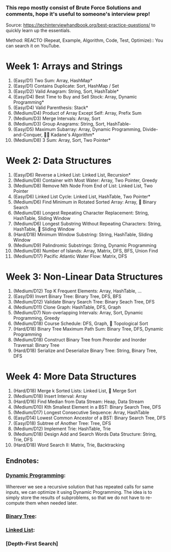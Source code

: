 ### This repo mostly consist of Brute Force Solutions and comments, hope it's useful to someone's interview prep!

Source: https://techinterviewhandbook.org/best-practice-questions/ to quickly learn up the essentials.

Method: REACTO (Repeat, Example, Algorithm, Code, Test, Optimize):: You can search it on YouTube.

# Week 1: Arrays and Strings
1. (Easy/D1) Two Sum:                                Array, HashMap*
2. (Easy/D1) Contains Duplicate:                     Sort, HashMap / Set
3. (Easy/D2) Valid Anagram:                          String, Sort, HashTable*
4. (Easy/D4) Best Time to Buy and Sell Stock:        Array, Dynamic Programming*
5. (Easy/D4) Valid Parenthesis:                      Stack*
6. (Medium/D4) Product of Array Except Self:         Array, Prefix Sum
7. (Medium/D3) Merge Intervals:                      Array, Sort
8. (Medium/D3) Group Anagrams:                       String, Sort, HashTable-
9. (Easy/D5) Maximum Subarray:                       Array, Dynamic Programming, Divide-and-Conquer, 🧙‍♂️ Kadane's Algorithm*
10. (Medium/D8) 3 Sum:                               Array, Sort, Two Pointer*

# Week 2: Data Structures
1. (Easy/D6) Reverse a Linked List:                   Linked List, Recursion*
2. (Medium/D8) Container with Most Water:             Array, Two Pointer, Greedy
3. (Medium/D8) Remove Nth Node From End of List:      Linked List, Two Pointer
4. (Easy/D6) Linked List Cycle:                       Linked List, HashTable, Two Pointer*
5. (Medium/D6) Find Minimum in Rotated Sorted Array:   Array, 🧙‍ Binary Search
6. (Medium/D8) Longest Repeating Character Replacement: String, HashTable, Sliding Window
7. (Medium/D6) Longest Substring Without Repeating Characters: String, HashTable, 🧙‍ Sliding Window
8. (Hard/D18) Minimum Window Substring:               String, HashTable, Sliding Window
9. (Medium/D9) Palindromic Substrings:                String, Dynamic Programming
10. (Medium/D8) Number of Islands: Array, Matrix, DFS, BFS, Union Find
11. (Medium/D17) Pacific Atlantic Water Flow:         Matrix, DFS

# Week 3: Non-Linear Data Structures
1. (Medium/D12) Top K Frequent Elements:              Array, HashTable, ...
2. (Easy/D9) Invert Binary Tree:                      Binary Tree, DFS, BFS
3. (Medium/D12) Validate Binary Search Tree:          Binary Seach Tree, DFS
4. (Medium/D11) Clone Graph:                          HashTable, DFS, Graph
5. (Medium/D7) Non-overlapping Intervals:             Array, Sort, Dynamic Programming, Greedy
6. (Medium/D18) Course Schedule:                      DFS, Graph, 🧙‍ Topological Sort
7. (Hard/D18) Binary Tree Maximum Path Sum:           Binary Tree, DFS, Dynamic Programming
8. (Medium/D18) Construct Binary Tree from Preorder and Inorder Traversal: Binary Tree
9. (Hard/D18) Serialize and Deserialize Binary Tree:  String, Binary Tree, DFS

# Week 4: More Data Structures
1. (Hard/D18) Merge k Sorted Lists:                 Linked List, 🧙‍ Merge Sort
2. (Medium/D18) Insert Interval:                    Array
3. (Hard/D16) Find Median from Data Stream:         Heap, Data Stream
4. (Medium/D10) Kth Smallest Element in a BST:      Binary Search Tree, DFS
5. (Medium/D17) Longest Consecutive Sequence:       Array, HashTable
6. (Easy/D14) Lowest Common Ancestor of a BST:      Binary Search Tree, DFS
7. (Easy/D18) Subtree of Another Tree:              Tree, DFS
8. (Medium/D12) Implement Trie:                     HashTable, Trie
9. (Medium/D18) Design Add and Search Words Data Structure: String, Trie, DFS
10. (Hard/D18) Word Search II:                      Matrix, Trie, Backtracking

## Endnotes:
### [Dynamic Programming](https://www.geeksforgeeks.org/dynamic-programming/):
Wherever we see a recursive solution that has repeated calls for same inputs, we can optimize it using Dynamic Programming. The idea is to simply store the results of subproblems, so that we do not have to re-compute them when needed later.

### [Binary Tree](https://www.geeksforgeeks.org/binary-tree-set-1-introduction/):
### [Linked List](https://www.geeksforgeeks.org/linked-list-set-1-introduction/):
### [Depth-First Search]

